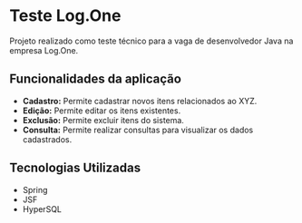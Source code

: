 # Teste Log.One

Projeto realizado como teste técnico para a vaga de desenvolvedor Java na empresa Log.One.

## Funcionalidades da aplicação

- **Cadastro:** Permite cadastrar novos itens relacionados ao XYZ.
- **Edição:** Permite editar os itens existentes.
- **Exclusão:** Permite excluir itens do sistema.
- **Consulta:** Permite realizar consultas para visualizar os dados cadastrados.

## Tecnologias Utilizadas

- Spring
- JSF
- HyperSQL


